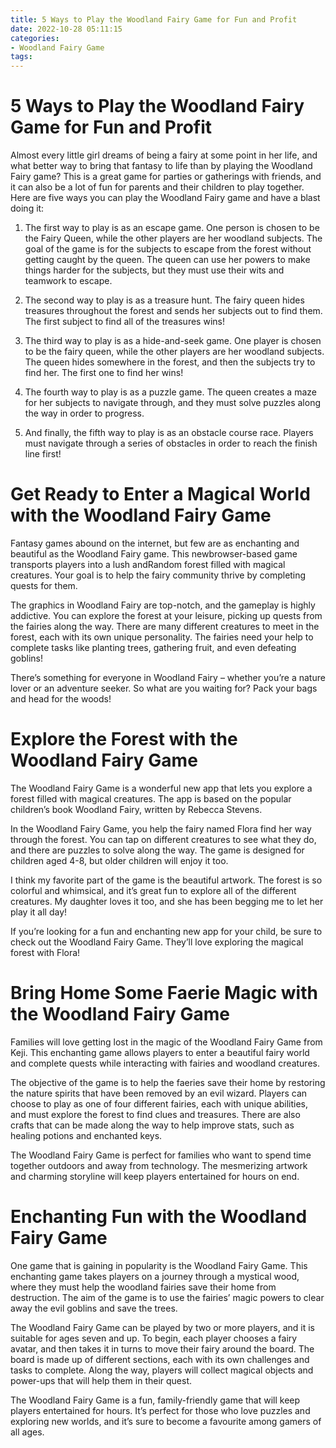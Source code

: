 ```yaml
---
title: 5 Ways to Play the Woodland Fairy Game for Fun and Profit 
date: 2022-10-28 05:11:15
categories:
- Woodland Fairy Game
tags:
---
```



#  5 Ways to Play the Woodland Fairy Game for Fun and Profit 

Almost every little girl dreams of being a fairy at some point in her life, and what better way to bring that fantasy to life than by playing the Woodland Fairy game? This is a great game for parties or gatherings with friends, and it can also be a lot of fun for parents and their children to play together. Here are five ways you can play the Woodland Fairy game and have a blast doing it:

1. The first way to play is as an escape game. One person is chosen to be the Fairy Queen, while the other players are her woodland subjects. The goal of the game is for the subjects to escape from the forest without getting caught by the queen. The queen can use her powers to make things harder for the subjects, but they must use their wits and teamwork to escape.

2. The second way to play is as a treasure hunt. The fairy queen hides treasures throughout the forest and sends her subjects out to find them. The first subject to find all of the treasures wins!

3. The third way to play is as a hide-and-seek game. One player is chosen to be the fairy queen, while the other players are her woodland subjects. The queen hides somewhere in the forest, and then the subjects try to find her. The first one to find her wins!

4. The fourth way to play is as a puzzle game. The queen creates a maze for her subjects to navigate through, and they must solve puzzles along the way in order to progress.

5. And finally, the fifth way to play is as an obstacle course race. Players must navigate through a series of obstacles in order to reach the finish line first!

#  Get Ready to Enter a Magical World with the Woodland Fairy Game 

Fantasy games abound on the internet, but few are as enchanting and beautiful as the Woodland Fairy game. This newbrowser-based game transports players into a lush andRandom forest filled with magical creatures. Your goal is to help the fairy community thrive by completing quests for them.

The graphics in Woodland Fairy are top-notch, and the gameplay is highly addictive. You can explore the forest at your leisure, picking up quests from the fairies along the way. There are many different creatures to meet in the forest, each with its own unique personality. The fairies need your help to complete tasks like planting trees, gathering fruit, and even defeating goblins!

There’s something for everyone in Woodland Fairy – whether you’re a nature lover or an adventure seeker. So what are you waiting for? Pack your bags and head for the woods!

#  Explore the Forest with the Woodland Fairy Game 

The Woodland Fairy Game is a wonderful new app that lets you explore a forest filled with magical creatures. The app is based on the popular children’s book Woodland Fairy, written by Rebecca Stevens.

In the Woodland Fairy Game, you help the fairy named Flora find her way through the forest. You can tap on different creatures to see what they do, and there are puzzles to solve along the way. The game is designed for children aged 4-8, but older children will enjoy it too.

I think my favorite part of the game is the beautiful artwork. The forest is so colorful and whimsical, and it’s great fun to explore all of the different creatures. My daughter loves it too, and she has been begging me to let her play it all day!

If you’re looking for a fun and enchanting new app for your child, be sure to check out the Woodland Fairy Game. They’ll love exploring the magical forest with Flora!

#  Bring Home Some Faerie Magic with the Woodland Fairy Game 

Families will love getting lost in the magic of the Woodland Fairy Game from Keji. This enchanting game allows players to enter a beautiful fairy world and complete quests while interacting with fairies and woodland creatures.

The objective of the game is to help the faeries save their home by restoring the nature spirits that have been removed by an evil wizard. Players can choose to play as one of four different fairies, each with unique abilities, and must explore the forest to find clues and treasures. There are also crafts that can be made along the way to help improve stats, such as healing potions and enchanted keys.

The Woodland Fairy Game is perfect for families who want to spend time together outdoors and away from technology. The mesmerizing artwork and charming storyline will keep players entertained for hours on end.

#  Enchanting Fun with the Woodland Fairy Game

One game that is gaining in popularity is the Woodland Fairy Game. This enchanting game takes players on a journey through a mystical wood, where they must help the woodland fairies save their home from destruction. The aim of the game is to use the fairies’ magic powers to clear away the evil goblins and save the trees.

The Woodland Fairy Game can be played by two or more players, and it is suitable for ages seven and up. To begin, each player chooses a fairy avatar, and then takes it in turns to move their fairy around the board. The board is made up of different sections, each with its own challenges and tasks to complete. Along the way, players will collect magical objects and power-ups that will help them in their quest.

The Woodland Fairy Game is a fun, family-friendly game that will keep players entertained for hours. It’s perfect for those who love puzzles and exploring new worlds, and it’s sure to become a favourite among gamers of all ages.